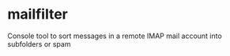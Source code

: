 mailfilter
==========

Console tool to sort messages in a remote IMAP mail account into subfolders or spam
